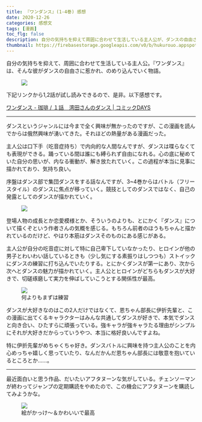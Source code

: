 ```yaml
---
title: 『ワンダンス』(1-4巻) 感想
date: 2020-12-26
categories: 感想文
tags: [漫画]
toc_flg: false
description: 自分の気持ちを抑えて周囲に合わせて生活している主人公が、ダンスの自由さに惹かれ、のめり込んでいく物語。
thumbnail: https://firebasestorage.googleapis.com/v0/b/hukurouo.appspot.com/o/images%2Fimage0.png?alt=media&token=1f4b41b6-c71c-4965-8022-5de78b0f0e4b
---
```


自分の気持ちを抑えて、周囲に合わせて生活している主人公。『ワンダンス』は、そんな彼がダンスの自由さに惹かれ、のめり込んでいく物語。

<figure><img src="https://firebasestorage.googleapis.com/v0/b/hukurouo.appspot.com/o/images%2F55C9E004-5159-4465-944A-9D2621FC04CB.jpeg?alt=media&token=607424bf-30d1-4c5c-b9b8-c81a7e7fb0a4"><figcaption></figcaption></figure>

下記リンクから1,2話が試し読みできるので、是非。以下感想です。

[ワンダンス - 珈琲 / １話　湾田さんのダンス | コミックDAYS](https://comic-days.com/episode/10834108156655732230)

----------

ダンスというジャンルには今まで全く興味が無かったのですが、この漫画を読んでからは俄然興味が湧いてきた。それほどの熱量がある漫画だった。

主人公は口下手（吃音症持ち）で内向的な人間なんですが、ダンスは喋らなくても表現ができる。踊っている間は誰にも縛られず自由になれる。心の底に秘めていた自分の思いが、内なる衝動が、解き放たれていく。この過程が本当に見事に描かれており、気持ち良い。

序盤はダンス部で集団ダンスをする話なんですが、3~4巻からはバトル（フリースタイル）のダンスに焦点が移っていく。競技としてのダンスではなく、自己の発露としてのダンスが描かれていく。

<figure><img src="https://firebasestorage.googleapis.com/v0/b/hukurouo.appspot.com/o/images%2F9AC1D5F1-E99C-4615-AD32-6C51F7031BED.jpeg?alt=media&token=d137593f-c353-4863-a13d-5b18e5c0db31"><figcaption></figcaption></figure>

登場人物の成長とか恋愛模様とか、そういうのよりも、とにかく『ダンス』について描くぞという作者さんの気概を感じる。もちろん前者のほうもちゃんと描かれているのだけど、やはり本筋はダンスそのものにある感じがある。

主人公が自分の吃音症に対して特に自己卑下していなかったり、ヒロインが他の男子とわいわい話しているときも（少し気にする素振りはしつつも）ストイックにダンスの練習に打ち込んでいたりする。とにかくダンスが第一にあり、次から次へとダンスの魅力が描かれていく。主人公とヒロインがどちらもダンスが大好きで、切磋琢磨して実力を伸ばしていこうとする関係性が最高。



<figure><img src="https://firebasestorage.googleapis.com/v0/b/hukurouo.appspot.com/o/images%2FB658E8B1-B204-4408-AF26-68ABD01EF97D.jpeg?alt=media&token=db6dc89d-1841-47ef-b1a7-82d198dd43fc"><figcaption>何よりもまずは練習</figcaption></figure>

ダンスが大好きなのはこの2人だけではなくて、恩ちゃん部長に伊折先輩と、この漫画に出てくるキャラクターはみんな共通してダンスが好きで、本気でダンスと向き合い、ひたすらに頑張っている。強キャラが強キャラたる理由がシンプルにそれが大好きだからっていうやつ、本当に格好良いんですよね。

特に伊折先輩がめちゃくちゃ好き。ダンスバトルに興味を持つ主人公のことを内心めっちゃ嬉しく思っていたり、なんだかんだ恩ちゃん部長には敬意を抱いているところとか......。

----------



最近面白いと思う作品、だいたいアフタヌーンな気がしている。チェンソーマンが終わってジャンプの定期購読をやめたので、この機会にアフタヌーンを購読してみようかな。


<figure><img src="https://firebasestorage.googleapis.com/v0/b/hukurouo.appspot.com/o/images%2Fimage0.png?alt=media&token=1f4b41b6-c71c-4965-8022-5de78b0f0e4b"><figcaption>絵がかっけ～＆かわいいで最高</figcaption></figure>